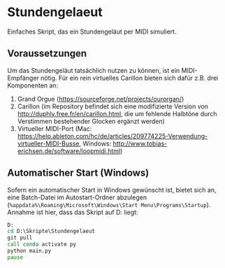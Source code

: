 # Stundengelaeut
Einfaches Skript, das ein Stundengeläut per MIDI simuliert.

## Voraussetzungen
Um das Stundengeläut tatsächlich nutzen zu können, ist ein MIDI-Empfänger nötig.
Für ein rein virtuelles Carillon bieten sich dafür z.B. drei Komponenten an:

1. Grand Orgue (https://sourceforge.net/projects/ourorgan/)
2. Carillon (im Repository befindet sich eine modifizierte Version von
   http://duphly.free.fr/en/carillon.html, die um fehlende Halbtöne durch
   Verstimmen bestehender Glocken ergänzt werden)
3. Virtueller MIDI-Port (Mac:
  https://help.ableton.com/hc/de/articles/209774225-Verwendung-virtueller-MIDI-Busse,
  Windows: http://www.tobias-erichsen.de/software/loopmidi.html)

## Automatischer Start (Windows)
Sofern ein automatischer Start in Windows gewünscht ist, bietet sich an, eine Batch-Datei im Autostart-Ordner abzulegen (`%appdata%\Roaming\Microsoft\Windows\Start Menu\Programs\Startup`). Annahme ist hier, dass das Skript auf D: liegt:
```bat
D:
cd D:\Skripte\Stundengelaeut
git pull
call conda activate py
python main.py
pause
```
